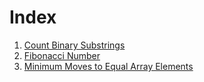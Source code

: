# Index
1. [Count Binary Substrings](./Count%20Binary%20Substrings.md)
2. [Fibonacci Number](./Fibonacci%20Number.md)
3. [Minimum Moves to Equal Array Elements](./Minimum%20Moves%20to%20Equal%20Array%20Elements.md)
